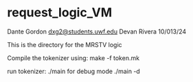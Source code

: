 # request_logic_VM



Dante Gordon dxg2@students.uwf.edu
Devan Rivera
10/013/24


This is the directory for the MRSTV logic 

Compile the tokenizer using:
make -f token.mk

run tokenizer:
./main 
for debug mode
./main -d 